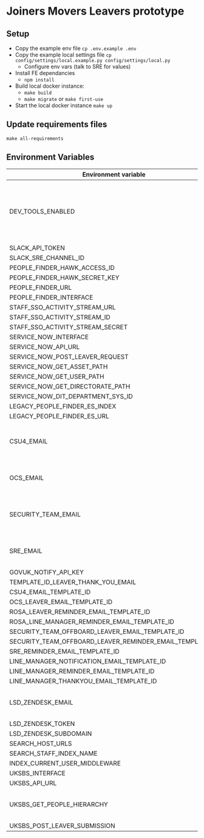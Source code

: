 # Joiners Movers Leavers prototype

## Setup

- Copy the example env file `cp .env.example .env`
- Copy the example local settings file `cp config/settings/local.example.py config/settings/local.py`
    - Configure env vars (talk to SRE for values)
- Install FE dependancies
    - `npm install` 
- Build local docker instance:
    - `make build`
    - `make migrate` or `make first-use` 
- Start the local docker instance `make up`

## Update requirements files

`make all-requirements`

## Environment Variables

| Environment variable                                     | Default                                    | Notes                                                               |
| ---------------------------------                        | ------------------------------------------ | ---------------------------------                                   |
| DEV_TOOLS_ENABLED                                        | false                                      | Set this value to "true" to enable Dev Tools and disable Authbroker |
| SLACK_API_TOKEN                                          | None                                       |                                                                     |
| SLACK_SRE_CHANNEL_ID                                     | None                                       |                                                                     |
| PEOPLE_FINDER_HAWK_ACCESS_ID                             |                                            |                                                                     |
| PEOPLE_FINDER_HAWK_SECRET_KEY                            |                                            |                                                                     |
| PEOPLE_FINDER_URL                                        |                                            |                                                                     |
| PEOPLE_FINDER_INTERFACE                                  |                                            |                                                                     |
| STAFF_SSO_ACTIVITY_STREAM_URL                            | None                                       |                                                                     |
| STAFF_SSO_ACTIVITY_STREAM_ID                             | None                                       |                                                                     |
| STAFF_SSO_ACTIVITY_STREAM_SECRET                         | None                                       |                                                                     |
| SERVICE_NOW_INTERFACE                                    | None                                       |                                                                     |
| SERVICE_NOW_API_URL                                      | None                                       |                                                                     |
| SERVICE_NOW_POST_LEAVER_REQUEST                          | None                                       |                                                                     |
| SERVICE_NOW_GET_ASSET_PATH                               | None                                       |                                                                     |
| SERVICE_NOW_GET_USER_PATH                                | None                                       |                                                                     |
| SERVICE_NOW_GET_DIRECTORATE_PATH                         | None                                       |                                                                     |
| SERVICE_NOW_DIT_DEPARTMENT_SYS_ID                        | None                                       |                                                                     |
| LEGACY_PEOPLE_FINDER_ES_INDEX                            | None                                       |                                                                     |
| LEGACY_PEOPLE_FINDER_ES_URL                              | None                                       |                                                                     |
| CSU4_EMAIL                                               | None                                       | Email address for the CSU4 Team                                     |
| OCS_EMAIL                                                | None                                       | Email address for the OCS Team                                      |
| SECURITY_TEAM_EMAIL                                      | None                                       | Email address for the Security Team                                 |
| SRE_EMAIL                                                | None                                       | Email address for the SRE Team                                      |
| GOVUK_NOTIFY_API_KEY                                     | None                                       |                                                                     |
| TEMPLATE_ID_LEAVER_THANK_YOU_EMAIL                       | None                                       |                                                                     |
| CSU4_EMAIL_TEMPLATE_ID                                   | None                                       |                                                                     |
| OCS_LEAVER_EMAIL_TEMPLATE_ID                             | None                                       |                                                                     |
| ROSA_LEAVER_REMINDER_EMAIL_TEMPLATE_ID                   | None                                       |                                                                     |
| ROSA_LINE_MANAGER_REMINDER_EMAIL_TEMPLATE_ID             | None                                       |                                                                     |
| SECURITY_TEAM_OFFBOARD_LEAVER_EMAIL_TEMPLATE_ID          | None                                       |                                                                     |
| SECURITY_TEAM_OFFBOARD_LEAVER_REMINDER_EMAIL_TEMPLATE_ID | None                                       |                                                                     |
| SRE_REMINDER_EMAIL_TEMPLATE_ID                           | None                                       |                                                                     |
| LINE_MANAGER_NOTIFICATION_EMAIL_TEMPLATE_ID              | None                                       |                                                                     |
| LINE_MANAGER_REMINDER_EMAIL_TEMPLATE_ID                  | None                                       |                                                                     |
| LINE_MANAGER_THANKYOU_EMAIL_TEMPLATE_ID                  | None                                       |                                                                     |
| LSD_ZENDESK_EMAIL                                        |                                            | LSD Team Zendesk email address                                      |
| LSD_ZENDESK_TOKEN                                        |                                            |                                                                     |
| LSD_ZENDESK_SUBDOMAIN                                    |                                            |                                                                     |
| SEARCH_HOST_URLS                                         |                                            |                                                                     |
| SEARCH_STAFF_INDEX_NAME                                  | staff                                      |                                                                     |
| INDEX_CURRENT_USER_MIDDLEWARE                            | false                                      |                                                                     |
| UKSBS_INTERFACE                                          | None                                       |                                                                     |
| UKSBS_API_URL                                            | None                                       |                                                                     |
| UKSBS_GET_PEOPLE_HIERARCHY                               | None                                       | UK SBS People Hierarchy path                                        |
| UKSBS_POST_LEAVER_SUBMISSION                             | None                                       |                                                                     |
